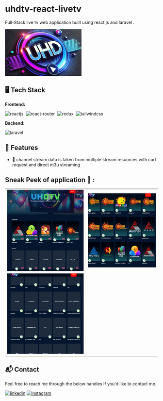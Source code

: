 

# uhdtv-react-livetv
Full-Stack live tv web application built using react js and laravel .

 
<img src="https://raw.githubusercontent.com/nikhilmv/uhdtv-react-livetv/refs/heads/main/react-livetv/screenshots/logo.jpg"  style="max-width: 50%;" alt="mockup" />

<!-- [Visit Now](https://flipkartweb-mern.vercel.app) 🚀 -->

## 🖥️ Tech Stack
**Frontend:**

![reactjs](https://img.shields.io/badge/React-20232A?style=for-the-badge&logo=react&logoColor=61DAFB)&nbsp;
![react-router](https://img.shields.io/badge/React_Router-CA4245?style=for-the-badge&logo=react-router&logoColor=white)&nbsp;
![redux](https://img.shields.io/badge/Redux-593D88?style=for-the-badge&logo=redux&logoColor=white)&nbsp;
![tailwindcss](https://img.shields.io/badge/Tailwind_CSS-38B2AC?style=for-the-badge&logo=tailwind-css&logoColor=white)&nbsp; 

**Backend:**

![laravel](https://img.shields.io/badge/Laravel-v10-FF2D20?style=for-the-badge&logo=laravel&logoColor=white)&nbsp;   
 
 
 

## 🚀 Features
 
- 🚪 channel stream data is taken from multiple stream resuorces with curl request and direct m3u streaming  
  
 

## Sneak Peek of application 🙈 :
 
<table>
  <tr>
    <td><img src="https://raw.githubusercontent.com/nikhilmv/uhdtv-react-livetv/refs/heads/main/react-livetv/screenshots/Screenshot%202025-01-22%20143425.png" alt="mockup" /></td>
    <td><img src="https://raw.githubusercontent.com/nikhilmv/uhdtv-react-livetv/refs/heads/main/react-livetv/screenshots/Screenshot%202025-01-22%20143552.png" alt="mockups" /></td>
  </tr>
  <tr>
    <td><img src="https://raw.githubusercontent.com/nikhilmv/uhdtv-react-livetv/refs/heads/main/react-livetv/screenshots/Screenshot%202025-01-22%20143630.png" alt="mockup" /></td>
 
  </tr>
</table>

<h2>📬 Contact</h2>

Feel free to reach me through the below handles if you'd like to contact me.

[![linkedin](https://img.shields.io/badge/LinkedIn-0077B5?style=for-the-badge&logo=linkedin&logoColor=white)](https://in.linkedin.com/in/nikhilmv8094)
[![instagram](https://img.shields.io/badge/Instagram-E4405F?style=for-the-badge&logo=instagram&logoColor=white)](https://www.instagram.com/nikmv13/)